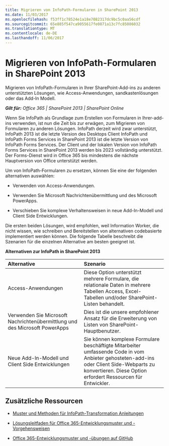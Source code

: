 ```yaml
---
title: Migrieren von InfoPath-Formularen in SharePoint 2013
ms.date: 11/03/2017
ms.openlocfilehash: f53ff1c78524e1a18e7082317dc9bc5c0aa56cdf
ms.sourcegitcommit: 65e885f547ca9055617fe0871a13c7fc85086032
ms.translationtype: MT
ms.contentlocale: de-DE
ms.lasthandoff: 11/06/2017
---
```

# <a name="migrate-infopath-forms-to-sharepoint-2013"></a>Migrieren von InfoPath-Formularen in SharePoint 2013

Migrieren von InfoPath-Formularen in Ihrer SharePoint-Add-ins zu anderen unterstützten Lösungen, wie Access-Anwendungen, sandkastenlösungen oder das Add-In Modell.

_**Gilt für:** Office 365 | SharePoint 2013 | SharePoint Online_

Wenn Sie InfoPath als Grundlage zum Erstellen von Formularen in Ihrer-add-ins verwenden, ist nun die Zeit bis zur erwägen, zum Migrieren von Formularen zu anderen Lösungen. InfoPath derzeit wird zwar unterstützt, InfoPath 2013 ist die letzte Version des Desktops Client InfoPath und InfoPath Forms Services in SharePoint 2013 ist die letzte Version von InfoPath Forms Services. Der Client und der lokalen Version von InfoPath Forms Services in SharePoint 2013 werden bis 2023 vollständig unterstützt. Der Forms-Dienst wird in Office 365 bis mindestens die nächste Hauptversion von Office unterstützt werden.

Um von InfoPath-Formularen zu ersetzen, können Sie eine der folgenden alternativen auswählen:

- Verwenden von Access-Anwendungen.

- Verwenden Sie Microsoft Nachrichtenübermittlung und des Microsoft PowerApps.
    
- Verschieben Sie komplexe Verhaltensweisen in neue Add-In-Modell und Client Side Entwicklungen.
    
Die ersten beiden Lösungen, wird empfohlen, weil Information Worker, die nicht wissen, wie schreiben und Bereitstellen von alternativen codebasierte implementiert werden können. Die folgende Tabelle beschreibt die Szenarien für die einzelnen Alternative am besten geeignet ist.

**Alternativen zur InfoPath in SharePoint 2013**

|**Alternative**|**Szenario**|
|:-----|:-----|
|Access-Anwendungen|Diese Option unterstützt mehrere Formulare, die relationale Daten in mehrere Tabellen Access, Excel-Tabellen und/oder SharePoint-Listen behandelt.|
|Verwenden Sie Microsoft Nachrichtenübermittlung und des Microsoft PowerApps|Dies ist die unsere empfohlener Ansatz für die Erweiterung von Listen von SharePoint-Hauptbenutzer.|
|Neue Add-In-Modell und Client Side Entwicklungen |Sie können komplexe Formulare beschäftigte Mitarbeiter umfassende Code in vom Anbieter gehosteten-add-ins oder Client Side-Webparts zu konvertieren. Diese Option erfordert Ressourcen für Entwickler.|

## <a name="additional-resources"></a>Zusätzliche Ressourcen
<a name="bk_addresources"> </a>

-  [Muster und Methoden für InfoPath-Transformation Anleitungen](https://github.com/SharePoint/PnP-Transformation/tree/master/InfoPath) 

-  [Lösungsleitfaden für Office 365-Entwicklungsmuster und -Vorgehensweisen](Office-365-development-patterns-and-practices-solution-guidance.md)
    
-  [Office 365-Entwicklungsmuster und -übungen auf GitHub](https://github.com/SharePoint/PnP)
